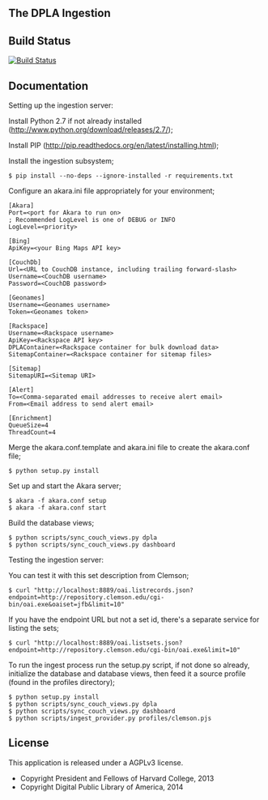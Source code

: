 The DPLA Ingestion
-------------------

Build Status
-------------------

[![Build Status](https://travis-ci.org/dpla/ingestion.png?branch=develop)](https://travis-ci.org/dpla/ingestion)

Documentation
-------------------
Setting up the ingestion server:

Install Python 2.7 if not already installed (http://www.python.org/download/releases/2.7/);

Install PIP (http://pip.readthedocs.org/en/latest/installing.html);

Install the ingestion subsystem;

    $ pip install --no-deps --ignore-installed -r requirements.txt

Configure an akara.ini file appropriately for your environment;

    [Akara]
    Port=<port for Akara to run on>
    ; Recommended LogLevel is one of DEBUG or INFO
    LogLevel=<priority>

    [Bing]
    ApiKey=<your Bing Maps API key>

    [CouchDb]
    Url=<URL to CouchDB instance, including trailing forward-slash>
    Username=<CouchDB username>
    Password=<CouchDB password>

    [Geonames]
    Username=<Geonames username>
    Token=<Geonames token>

    [Rackspace]
    Username=<Rackspace username>
    ApiKey=<Rackspace API key>
    DPLAContainer=<Rackspace container for bulk download data>
    SitemapContainer=<Rackspace container for sitemap files>

    [Sitemap]
    SitemapURI=<Sitemap URI>
    
    [Alert]
    To=<Comma-separated email addresses to receive alert email>
    From=<Email address to send alert email>

    [Enrichment]
    QueueSize=4
    ThreadCount=4

Merge the akara.conf.template and akara.ini file to create the akara.conf file;

    $ python setup.py install 

Set up and start the Akara server;

    $ akara -f akara.conf setup
    $ akara -f akara.conf start

Build the database views;

    $ python scripts/sync_couch_views.py dpla
    $ python scripts/sync_couch_views.py dashboard

Testing the ingestion server:

You can test it with this set description from Clemson;

    $ curl "http://localhost:8889/oai.listrecords.json?endpoint=http://repository.clemson.edu/cgi-bin/oai.exe&oaiset=jfb&limit=10" 

If you have the endpoint URL but not a set id, there's a separate service for listing the sets;

    $ curl "http://localhost:8889/oai.listsets.json?endpoint=http://repository.clemson.edu/cgi-bin/oai.exe&limit=10"

To run the ingest process run the setup.py script, if not done so already, initialize the database and database views, then feed it a source profile (found in the profiles directory);

    $ python setup.py install
    $ python scripts/sync_couch_views.py dpla
    $ python scripts/sync_couch_views.py dashboard
    $ python scripts/ingest_provider.py profiles/clemson.pjs

License
--------
This application is released under a AGPLv3 license.

* Copyright President and Fellows of Harvard College, 2013
* Copyright Digital Public Library of America, 2014
